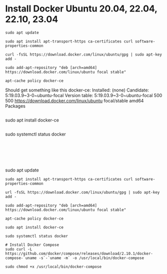 # Install Docker Ubuntu 20.04, 22.04, 22.10, 23.04
```
sudo apt update
```
```
sudo apt install apt-transport-https ca-certificates curl software-properties-common
```
```
curl -fsSL https://download.docker.com/linux/ubuntu/gpg | sudo apt-key add -
```
```
sudo add-apt-repository "deb [arch=amd64] https://download.docker.com/linux/ubuntu focal stable"
```
```
apt-cache policy docker-ce
```
Should get something like this
docker-ce:
  Installed: (none)
  Candidate: 5:19.03.9~3-0~ubuntu-focal
  Version table:
     5:19.03.9~3-0~ubuntu-focal 500
        500 https://download.docker.com/linux/ubuntu focal/stable amd64 Packages
```
```
sudo apt install docker-ce
```
```
sudo systemctl status docker
```






```
sudo apt update
```
sudo apt install apt-transport-https ca-certificates curl software-properties-common

url -fsSL https://download.docker.com/linux/ubuntu/gpg | sudo apt-key add -

sudo add-apt-repository "deb [arch=amd64] https://download.docker.com/linux/ubuntu focal stable"

apt-cache policy docker-ce

sudo apt install docker-ce

sudo systemctl status docker

# Install Docker Compose
sudo curl -L https://github.com/docker/compose/releases/download/2.10.1/docker-compose-`uname -s`-`uname -m` -o /usr/local/bin/docker-compose

sudo chmod +x /usr/local/bin/docker-compose
